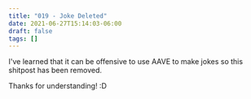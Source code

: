 ```yaml
---
title: "019 - Joke Deleted"
date: 2021-06-27T15:14:03-06:00
draft: false
tags: []
---
```


I've learned that it can be offensive to use AAVE to make jokes so this shitpost has been removed.

Thanks for understanding! :D